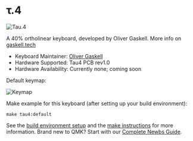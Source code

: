 τ.4
===

![Tau.4](http://gaskell.tech/tau/images/tau4.jpg)

A 40% ortholinear keyboard, developed by Oliver Gaskell. More info on [gaskell.tech](http://gaskell.tech/tau/)

* Keyboard Maintainer: [Oliver Gaskell](https://github.com/ogaskell)
* Hardware Supported: Tau4 PCB rev1.0
* Hardware Availability: Currently none; coming soon

Default keymap:

![Keymap](http://gaskell.tech/tau/images/tau4keymap.png)

Make example for this keyboard (after setting up your build environment):

    make tau4:default

See the [build environment setup](https://docs.qmk.fm/#/getting_started_build_tools) and the [make instructions](https://docs.qmk.fm/#/getting_started_make_guide) for more information. Brand new to QMK? Start with our [Complete Newbs Guide](https://docs.qmk.fm/#/newbs).
